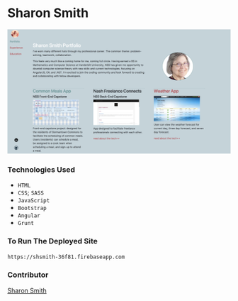 # Sharon Smith 

#### 
![shSmith Site](https://raw.githubusercontent.com/SMITHsharon/shsmith/master/forReadMe.png)

### Technologies Used
- `HTML`
- `CSS`; `SASS`
- `JavaScript`
- `Bootstrap`
- `Angular`
- `Grunt`

### To Run The Deployed Site
`https://shsmith-36f81.firebaseapp.com`


### Contributor
[Sharon Smith](https://github.com/SMITHsharon)
